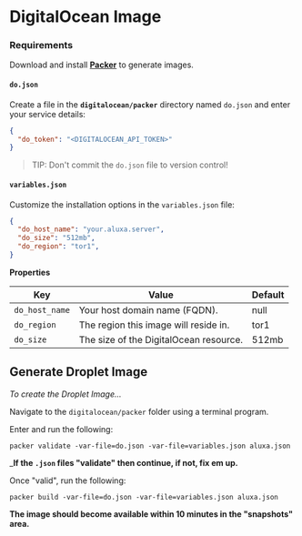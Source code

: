 # DigitalOcean Image

### Requirements

Download and install __[Packer](https://www.packer.io/downloads.html)__ to generate images.

#### `do.json`

Create a file in the __`digitalocean/packer`__ directory named `do.json` and enter your service details:

```json
{
  "do_token": "<DIGITALOCEAN_API_TOKEN>"
}
```

> TIP: Don't commit the `do.json` file to version control!

#### `variables.json`

Customize the installation options in the `variables.json` file:

```json
{
  "do_host_name": "your.aluxa.server",
  "do_size": "512mb",
  "do_region": "tor1",
}
```

__Properties__

|Key|Value|Default|
|----|-----|-------|
|`do_host_name`|Your host domain name (FQDN).|null|
|`do_region`|The region this image will reside in.|tor1|
|`do_size`|The size of the DigitalOcean resource.|512mb|

## Generate Droplet Image

_To create the Droplet Image..._

Navigate to the `digitalocean/packer` folder using a terminal program.

Enter and run the following:

```
packer validate -var-file=do.json -var-file=variables.json aluxa.json
```

___If the `.json` files "validate" then continue, if not, fix em up.__

Once "valid", run the following:

```
packer build -var-file=do.json -var-file=variables.json aluxa.json
```

__The image should become available within 10 minutes in the "snapshots" area.__

